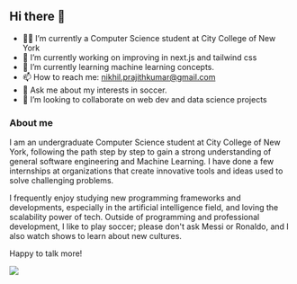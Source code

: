 ## Hi there 👋

- ✍🏻 I’m currently a Computer Science student at City College of New York
- 🔭 I’m currently working on improving in next.js and tailwind css
- 🌱 I’m currently learning machine learning concepts.
- 📫 How to reach me: nikhil.prajithkumar@gmail.com
- 💬 Ask me about my interests in soccer.
- 👯 I’m looking to collaborate on web dev and data science projects

### About me
I am an undergraduate Computer Science student at City College of New York, following the path step by step to gain a strong understanding of general software engineering and Machine Learning. I have done a few internships at organizations that create innovative tools and ideas used to solve challenging problems.

I frequently enjoy studying new programming frameworks and developments, especially in the artificial intelligence field, and loving the scalability power of tech. 
Outside of programming and professional development, I like to play soccer; please don't ask Messi or Ronaldo, and I also watch shows to learn about new cultures. 

Happy to talk more!


![](https://komarev.com/ghpvc/?username=NikhilPrajith)
<!--
**NikhilPrajith/NikhilPrajith** is a ✨ _special_ ✨ repository because its `README.md` (this file) appears on your GitHub profile.

Here are some ideas to get you started:

- 🔭 I’m currently working on ...
- 🌱 I’m currently learning ...
- 👯 I’m looking to collaborate on ...
- 🤔 I’m looking for help with ...
- 💬 Ask me about ...
- 📫 How to reach me: ...
- 😄 Pronouns: ...
- ⚡ Fun fact: ...
-->
